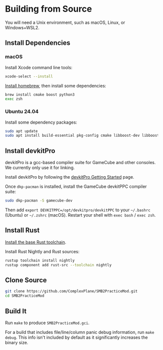 # Building from Source

You will need a Unix environment, such as macOS, Linux, or Windows+WSL2.

## Install Dependencies

### macOS

Install Xcode command line tools:

```sh
xcode-select --install
```

[Install homebrew](https://brew.sh/), then install some dependencies:

```sh
brew install cmake boost python3
exec zsh
```

### Ubuntu 24.04

Install some dependency packages:

```sh
sudo apt update
sudo apt install build-essential pkg-config cmake libboost-dev libboost-program-options-dev
```

## Install devkitPro

devkitPro is a gcc-based compiler suite for GameCube and other consoles. We currently only use it for linking.

Install devkitPro by following the [devkitPro Getting Started](https://devkitpro.org/wiki/Getting_Started) page.

Once `dkp-pacman` is installed, install the GameCube devkitPPC compiler suite:

```sh
sudo dkp-pacman -S gamecube-dev
```

Then add `export DEVKITPPC=/opt/devkitpro/devkitPPC` to your `~/.bashrc` (Ubuntu) or `~/.zshrc` (macOS). Restart your shell with `exec bash` / `exec zsh`.

## Install Rust

[Install the base Rust toolchain](https://www.rust-lang.org/tools/install).

Install Rust Nightly and Rust sources:

```sh
rustup toolchain install nightly
rustup component add rust-src --toolchain nightly
```

## Clone Source

```sh
git clone https://github.com/ComplexPlane/SMB2PracticeMod.git
cd SMB2PracticeMod
```

## Build It

Run `make` to produce `SMB2PracticeMod.gci`.

For a build that includes file/line/column panic debug information, run `make debug`. This info isn't included by default as it significantly increases the binary size.
